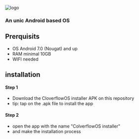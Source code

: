 ![logo](https://github.com/DrawDrimer/CloverflowOS/assets/121459810/4a2ceb80-de4d-460b-825d-d92644c253a7)
### An unic Android based OS

## Prerquisits

- OS Android 7.0 (Nougat) and up
- RAM   minimal 10GB
- WIFI  needed

## installation

#### Step 1
- Download the CloverflowOS installer APK on this repository
- tip: tap on the .apk file to install the app

#### Step 2
- open the app with the name "ColverflowOS installer"
- and make the installation process
